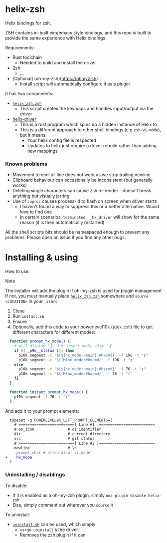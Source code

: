 # helix-zsh

Helix bindings for zsh.

ZSH contains in-built vim/emacs style bindings, and this repo is built to provide the same experience with Helix bindings. 

Requirements:

* Rust toolchain
  - Needed to build and install the driver
* Zsh
  - ...
* [Optional] (oh-my-zsh)(https://ohmyz.sh)
  - Install script will automatically configure it as a plugin


It has two components:

* [`helix_zsh.zsh`](helix_zsh.zsh)
  - This script creates the keymaps and handles input/output via the driver
* [helix-driver](helix-driver)
  - This is a rust program which spins up a hidden instance of Helix to
  - This is a different approach to other shell bindings (e.g `zsh-vi-mode`), but it means:
    - Your helix config file is respected
    - Updates to helix just require a driver rebuild rather than adding new mappings

### Known problems

* Movement to end-of-line does not work as we strip trailing newline
* Clipboard behaviour can occasionally be inconsistent (but generally works)
* Deleting single characters can cause zsh re-render - doesn't break anything but visually jarring
* Use of `coproc` causes process-id to flash on screen when driver starts
  - I haven't found a way to suppress this or a better alternative. Would love to find one
  - In certain scenarios, `terminated  _hx_driver` will show for the same reason (it is then automatically restarted)

All the shell scripts bits should be namespaced enough to prevent any problems.
Please open an issue if you find any other bugs.

# Installing & using

How to use:

> [!NOTE]
> The installer will add the plugin if oh-my-zsh is used for plugin management
> If not, you must manually place [`helix_zsh.zsh`](helix_zsh.zsh) somewhere and `source <LOCATION>` in your `.zshrc`

1. Clone
2. Run `install.sh`
3. Ensure 
4. Optionally, add this code to your powerlevel10k (`p10k.zsh`) file to get different characters for different modes:

```sh
  function prompt_hx_mode() {
    # will display '❯' for insert mode, else '❮'
    if (( _p9k__status )); then
      p10k segment -c '${${hx_mode:-main}:#hxcmd}' -f 196 -t "❯"
      p10k segment -c '${(M)hx_mode:#hxcmd}' -f 196 -t "❮"
    else
      p10k segment -c '${${hx_mode:-main}:#hxcmd}' -f 76 -t "❯"
      p10k segment -c '${(M)hx_mode:#hxcmd}' -f 76 -t "❮"
    fi
  }

  function instant_prompt_hx_mode() {
    p10k segment -f 76 -t "❯"
  }
```

And add it to your prompt elements:

```diff
  typeset -g POWERLEVEL9K_LEFT_PROMPT_ELEMENTS=(
    # =========================[ Line #1 ]=========================
    # os_icon               # os identifier
    dir                     # current directory
    vcs                     # git status
    # =========================[ Line #2 ]=========================
    newline                 # \n
-    prompt_char # often also `vi_mode`
+    hx_mode
  )
```

### Uninstalling / disablings

To disable:

* If it is enabled as a oh-my-zsh plugin, simply `omz plugin disable helix-zsh`
* Else, simply comment out wherever you `source` it

To uninstall:

* [`uninstall.sh`](uninstall.sh) can be used, which simply
  - `cargo uninstall`'s the driver
  - Removes the zsh plugin if it can
